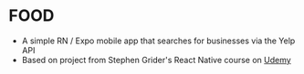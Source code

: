 # FOOD

- A simple RN / Expo mobile app that searches for businesses via the Yelp API
- Based on project from Stephen Grider's React Native course on [Udemy](https://www.udemy.com/course/the-complete-react-native-and-redux-course)

